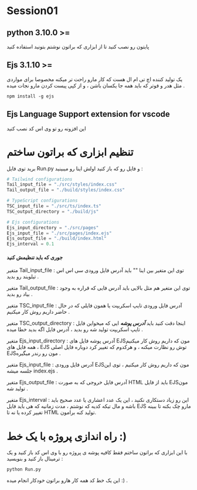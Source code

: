 # Session01

## python 3.10.0 >=
پایتون رو نصب کنید تا از ابزاری که براتون نوشتم بتونید استفاده کنید

## Ejs 3.1.10 >=
یک تولید کننده اچ تی ام ال هست که کار مارو راحت تر میکنه مخصوصا برای مواردی مثل هدر و فوتر که باید همه جا یکسان باشن ، و از کپی پیست کردن مارو نجات میده .

`npm install -g ejs`


## Ejs Language Support extension for vscode
این افزونه رو تو وی اس کد نصب کنید


# تنظیم ابزاری که براتون ساختم

برید توی فایل Run.py و فایل رو که باز کنید اولش اینا رو میبینید :

```python
# Tailwind configurations
Tail_input_file = "./src/styles/index.css"
Tail_output_file = "./build/styles/index.css"

# TypeScript configurations
TSC_input_file = "./src/ts/index.ts"
TSC_output_directory = "./build/js"

# Ejs configurations
Ejs_input_directory = "./src/pages"
Ejs_input_file = "./src/pages/index.ejs"
Ejs_output_file = "./build/index.html"
Ejs_interval = 0.1
```

#### جوری که باید تنظیمش کنید

متغیر Tail_input_file : توی این متغیر بین اینا "" باید آدرس فایل ورودی سی اس اس تیلویند رو بدید .

متغیر Tail_output_file : توی این متغیر هم مثل بالایی باید آدرس فایی که قراره به وجود بیاد رو بدید .

متغیر TSC_input_file : آدرس فایل ورودی تایپ اسکریپت یا همون فایلی که در حال حاضر داریم روش کار میکنیم .

متغیر TSC_output_directory : اینجا دقت کنید باید ***آدرس پوشه*** ایی که میخواین فایل تایپ اسکریپت تولید 
شه رو بدید ، آدرس فایل اگه بدید خطا میده .

متغیر Ejs_input_directory : آدرس پوشه فایل های EJSمون که داریم روش کار میکنیم ، همه فایل های EJS توش رو نظارت میکنه ، و هرکدوم که تغییر کرد دوباره فایل اصلی EJSمون رو رندر میگیره .

متغیر Ejs_input_file : آدرس فایل ورودی EJSمون که داریم روش کار میکنیم ، توی این جلسه میشه index.ejs .

متغیر Ejs_output_file : آدرس فایل خروجی که به صورت HTML باید از فایل EJSمون تولید شه .

متغیر Ejs_interval : این رو زیاد دستکاری نکنید ، این یک عدد اعشاری یا عدد صحیح باید باشه و مال تیکه کدیه که نوشتم ، مدت زمانیه که هی باید فایل EJS مارو چک بکنه تا ببینه تغییر کرده یا نه تا HTML تولید کنه برامون.

# راه اندازی پروژه با یک خط :)

با این ابزاری که براتون ساختم فقط کافیه پوشه ی پروژه رو با وی اس کد باز کنید و یک ترمینال باز کنید و بنویسید :

```terminal
python Run.py
```


این یک خط کد همه کار هارو براتون خودکار انجام میده :) .